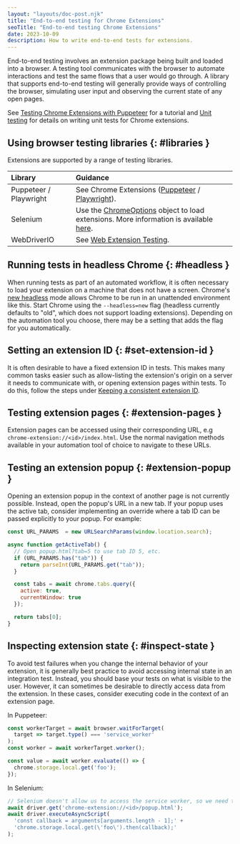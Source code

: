 ```yaml
---
layout: "layouts/doc-post.njk"
title: "End-to-end testing for Chrome Extensions"
seoTitle: "End-to-end testing Chrome Extensions"
date: 2023-10-09
description: How to write end-to-end tests for extensions.
---
```


End-to-end testing involves an extension package being built and loaded into a browser. A testing
tool communicates with the browser to automate interactions and test the same flows that a user
would go through. A library that supports end-to-end testing will generally provide ways of
controlling the browser, simulating user input and observing the current state of any open pages.

See [Testing Chrome Extensions with Puppeteer][tutorial] for a tutorial and [Unit testing][unit-testing] for details on writing unit tests for Chrome extensions.

## Using browser testing libraries {: #libraries }

Extensions are supported by a range of testing libraries.

| Library                | Guidance                                                                                                                              |
|:------------------------|:-------------------------------------------------------------------------------------------------------------------------------------|
| Puppeteer / Playwright | See Chrome Extensions ([Puppeteer][puppeteer-testing] / [Playwright][playwright-testing]).                                            |
| Selenium               | Use the [ChromeOptions][selenium-chromeoptions] object to load extensions. More information is available [here][selenium-extensions]. |
| WebDriverIO            | See [Web Extension Testing][webdriverio-testing].                                                                                     |

## Running tests in headless Chrome {: #headless }

When running tests as part of an automated workflow, it is often necessary to load your extension on
a machine that does not have a screen. Chrome's [new headless][new-headless] mode allows Chrome to
be run in an unattended environment like this. Start Chrome using the `--headless=new` flag
(headless currently defaults to "old", which does not support loading extensions). Depending on the
automation tool you choose, there may be a setting that adds the flag for you automatically.

## Setting an extension ID {: #set-extension-id }

It is often desirable to have a fixed extension ID in tests. This makes many common tasks easier such as allow-listing the extension's origin on a server it needs to communicate with, or opening extension pages within tests. To do this, follow the steps under [Keeping a consistent extension ID][consistent-id].

## Testing extension pages {: #extension-pages }

Extension pages can be accessed using their corresponding URL, e.g `chrome-extension://<id>/index.html`. Use the normal navigation methods available in your automation tool of choice to navigate to these URLs.

## Testing an extension popup {: #extension-popup }

Opening an extension popup in the context of another page is not currently possible. Instead, open the popup's URL in a new tab. If your popup uses the active tab, consider implementing an override where a tab ID can be passed explicitly to your popup. For example:

```js
const URL_PARAMS  = new URLSearchParams(window.location.search);

async function getActiveTab() {
  // Open popup.html?tab=5 to use tab ID 5, etc.
  if (URL_PARAMS.has("tab")) {
    return parseInt(URL_PARAMS.get("tab"));
  }

  const tabs = await chrome.tabs.query({
    active: true,
    currentWindow: true
  });

  return tabs[0];
}
```

## Inspecting extension state {: #inspect-state }

To avoid test failures when you change the internal behavior of your extension, it is generally best
practice to avoid accessing internal state in an integration test. Instead, you should base your
tests on what is visible to the user. However, it can sometimes be desirable to directly access data
from the extension. In these cases, consider executing code in the context of an extension page.

In Puppeteer:

```js
const workerTarget = await browser.waitForTarget(
  target => target.type() === 'service_worker'
);
const worker = await workerTarget.worker();

const value = await worker.evaluate(() => {
  chrome.storage.local.get('foo');
});
```

In Selenium:

```js
// Selenium doesn't allow us to access the service worker, so we need to open an extension page where we can execute the code
await driver.get('chrome-extension://<id>/popup.html');
await driver.executeAsyncScript(
  'const callback = arguments[arguments.length - 1];' +
  'chrome.storage.local.get(\'foo\').then(callback);'
);
```

[puppeteer-testing]: https://pptr.dev/guides/chrome-extensions
[playwright-testing]: https://playwright.dev/docs/chrome-extensions
[selenium-chromeoptions]: https://www.selenium.dev/documentation/webdriver/browsers/chrome/
[selenium-extensions]: https://chromedriver.chromium.org/extensions
[webdriverio-testing]: https://webdriver.io/docs/extension-testing/web-extensions/
[new-headless]: /articles/new-headless/
[consistent-id]: /docs/extensions/mv3/manifest/key/#keep-consistent-id
[tutorial]: /docs/extensions/mv3/tut_puppeteer-testing/
[unit-testing]: /docs/extensions/mv3/unit-testing

